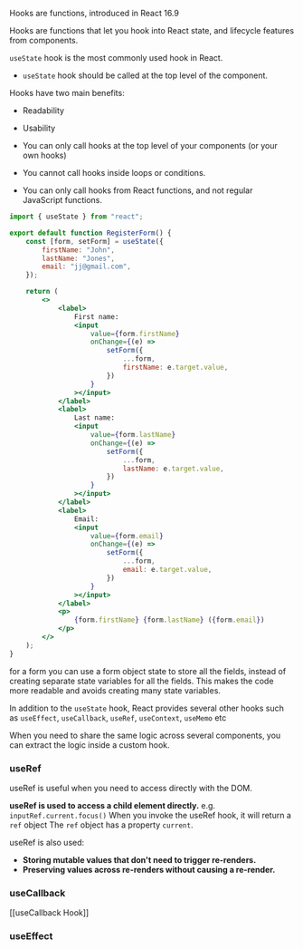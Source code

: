 Hooks are functions, introduced in React 16.9

Hooks are functions that let you hook into React state, and lifecycle features from components.

`useState` hook is the most commonly used hook in React.
- `useState` hook should be called at the top level of the component.

Hooks have two main benefits: 
- Readability 
- Usability

- You can only call hooks at the top level of your components (or your own hooks)
- You cannot call hooks inside loops or conditions.
- You can only call hooks from React functions, and not regular JavaScript functions.
```jsx
import { useState } from "react";

export default function RegisterForm() {
	const [form, setForm] = useState({
		firstName: "John",
		lastName: "Jones",
		email: "jj@gmail.com",
	});

	return (
		<>
			<label>
				First name:
				<input
					value={form.firstName}
					onChange={(e) =>
						setForm({
							...form,
							firstName: e.target.value,
						})
					}
				></input>
			</label>
			<label>
				Last name:
				<input
					value={form.lastName}
					onChange={(e) =>
						setForm({
							...form,
							lastName: e.target.value,
						})
					}
				></input>
			</label>
			<label>
				Email:
				<input
					value={form.email}
					onChange={(e) =>
						setForm({
							...form,
							email: e.target.value,
						})
					}
				></input>
			</label>
			<p>
				{form.firstName} {form.lastName} ({form.email})
			</p>
		</>
	);
}
```

for a form you can use a form object state to store all the fields, 
instead of creating separate state variables for all the fields.
This makes the code more readable and avoids creating many state variables.

In addition to the `useState` hook, React provides several other hooks  such as `useEffect`, `useCallback`, `useRef`, `useContext`, `useMemo` etc

When you need to share the same logic across several components, you can extract the logic inside a custom hook.

### useRef
useRef is useful when you need to access directly with the DOM.

**useRef is used to access a child element directly.**
e.g. `inputRef.current.focus()`
When you invoke the useRef hook, it will return a `ref` object
The `ref` object has a property `current`.

useRef is also used:
- **Storing mutable values that don't need to trigger re-renders.**
- **Preserving values across re-renders without causing a re-render.**

### useCallback
[[useCallback Hook]]

### useEffect

